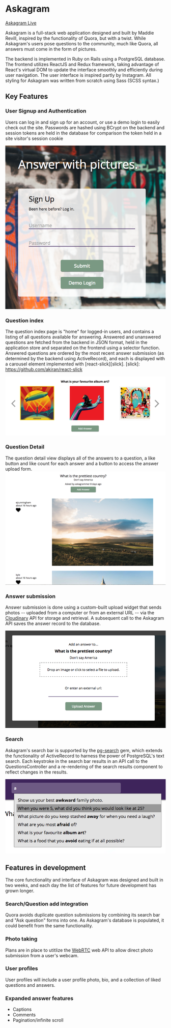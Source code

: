 # Askagram

[Askagram Live][heroku]

[heroku]: http://www.askagram.co


Askagram is a full-stack web application designed and built by Maddie Revill, inspired by the functionality of Quora, but with a twist. While Askagram's users pose questions to the community, much like Quora, all answers must come in the form of pictures.

The backend is implemented in Ruby on Rails using a PostgreSQL database. The frontend utilizes ReactJS and Redux framework, taking advantage of React's virtual DOM to update the interface smoothly and efficiently during user navigation.
The user interface is inspired partly by Instagram. All styling for Askagram was written from scratch using Sass (SCSS syntax.)

## Key Features

### User Signup and Authentication
Users can log in and sign up for an account, or use a demo login to easily check out the site. Passwords are hashed using BCrypt on the backend and session tokens are held in the database for comparison the token held in a site visitor's session cookie

![auth](https://github.com/madrev/askagram/blob/master/docs/screenshots/auth.png)

### Question index
The question index page is "home" for logged-in users, and contains a listing of all questions available for answering. Answered and unanswered questions are fetched from the backend in JSON format, held in the application store and separated on the frontend using a selector function. Answered questions are ordered by the most recent answer submission (as determined by the backend using ActiveRecord), and each is displayed with a carousel element implemented with [react-slick][slick].
[slick]: https://github.com/akiran/react-slick

![question index](https://github.com/madrev/askagram/blob/master/docs/screenshots/answer_detail.png)


### Question Detail
The question detail view displays all of the answers to a question, a like button and like count for each answer and a button to access the answer upload form.
![question detail](https://github.com/madrev/askagram/blob/master/docs/screenshots/question_detail.png)


### Answer submission
Answer submission is done using a custom-built upload widget that sends photos -- uploaded from a computer or from an external URL -- via the [Cloudinary][cloudinary] API for storage and retrieval. A subsequent call to the Askagram API saves the answer record to the database.

[cloudinary]:www.cloudinary.com
![answer upload](https://github.com/madrev/askagram/blob/master/docs/screenshots/answer_upload.png)


### Search
Askagram's search bar is supported by the [pg-search][pg-search] gem, which extends the functionality of ActiveRecord to harness the power of PostgreSQL's text search. Each keystroke in the search bar results in an API call to the QuestionsController and a re-rendering of the search results component to reflect changes in the results.

[pg-search]: https://github.com/Casecommons/pg_search
![search](https://github.com/madrev/askagram/blob/master/docs/screenshots/search_results.png)

## Features in development
The core functionality and interface of Askagram was designed and built in two weeks, and each day the list of features for future development has grown longer.

### Search/Question add integration
 Quora avoids duplicate question submissions by combining its search bar and "Ask question" forms into one. As Askagram's database is populated, it could benefit from the same functionality.

### Photo taking
Plans are in place to utitlize the [WebRTC][webRTC-photos] web API to allow direct photo submission from a user's webcam.

[webRTC-photos]: https://developer.mozilla.org/en-US/docs/Web/API/WebRTC_API/Taking_still_photos

### User profiles
User profiles will include a user profile photo, bio, and a collection of liked questions and answers.

### Expanded answer features
- Captions
- Comments
- Pagination/infinite scroll
